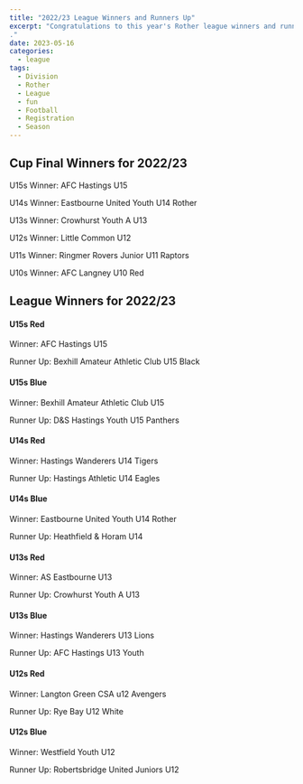 ```yaml
---
title: "2022/23 League Winners and Runners Up"
excerpt: "Congratulations to this year's Rother league winners and runners-up.  
."
date: 2023-05-16
categories:
  - league
tags: 
  - Division
  - Rother
  - League
  - fun
  - Football
  - Registration
  - Season
---
```


## Cup Final Winners for 2022/23

U15s Winner: AFC Hastings U15

U14s Winner: Eastbourne United Youth U14 Rother

U13s Winner: Crowhurst Youth A U13

U12s Winner: Little Common U12

U11s Winner: Ringmer Rovers Junior U11 Raptors

U10s Winner: AFC Langney U10 Red


## League Winners for 2022/23

#### U15s Red

Winner: AFC Hastings U15

Runner Up: Bexhill Amateur Athletic Club U15 Black

#### U15s Blue

Winner: Bexhill Amateur Athletic Club U15

Runner Up: D&S Hastings Youth U15 Panthers

#### U14s Red

Winner: Hastings Wanderers U14 Tigers

Runner Up: Hastings Athletic U14 Eagles

#### U14s Blue

Winner: Eastbourne United Youth U14 Rother

Runner Up: Heathfield & Horam U14

#### U13s Red

Winner: AS Eastbourne U13

Runner Up: Crowhurst Youth A U13

#### U13s Blue

Winner: Hastings Wanderers U13 Lions

Runner Up: AFC Hastings U13 Youth

#### U12s Red

Winner: Langton Green CSA u12 Avengers

Runner Up: Rye Bay U12 White

#### U12s Blue

Winner: Westfield Youth U12

Runner Up: Robertsbridge United Juniors U12
